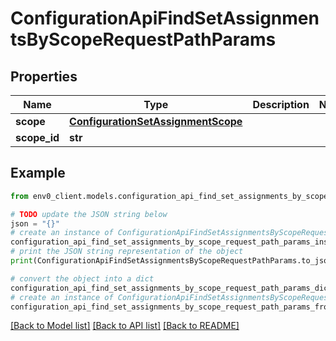 # ConfigurationApiFindSetAssignmentsByScopeRequestPathParams


## Properties

Name | Type | Description | Notes
------------ | ------------- | ------------- | -------------
**scope** | [**ConfigurationSetAssignmentScope**](ConfigurationSetAssignmentScope.md) |  | 
**scope_id** | **str** |  | 

## Example

```python
from env0_client.models.configuration_api_find_set_assignments_by_scope_request_path_params import ConfigurationApiFindSetAssignmentsByScopeRequestPathParams

# TODO update the JSON string below
json = "{}"
# create an instance of ConfigurationApiFindSetAssignmentsByScopeRequestPathParams from a JSON string
configuration_api_find_set_assignments_by_scope_request_path_params_instance = ConfigurationApiFindSetAssignmentsByScopeRequestPathParams.from_json(json)
# print the JSON string representation of the object
print(ConfigurationApiFindSetAssignmentsByScopeRequestPathParams.to_json())

# convert the object into a dict
configuration_api_find_set_assignments_by_scope_request_path_params_dict = configuration_api_find_set_assignments_by_scope_request_path_params_instance.to_dict()
# create an instance of ConfigurationApiFindSetAssignmentsByScopeRequestPathParams from a dict
configuration_api_find_set_assignments_by_scope_request_path_params_from_dict = ConfigurationApiFindSetAssignmentsByScopeRequestPathParams.from_dict(configuration_api_find_set_assignments_by_scope_request_path_params_dict)
```
[[Back to Model list]](../README.md#documentation-for-models) [[Back to API list]](../README.md#documentation-for-api-endpoints) [[Back to README]](../README.md)


